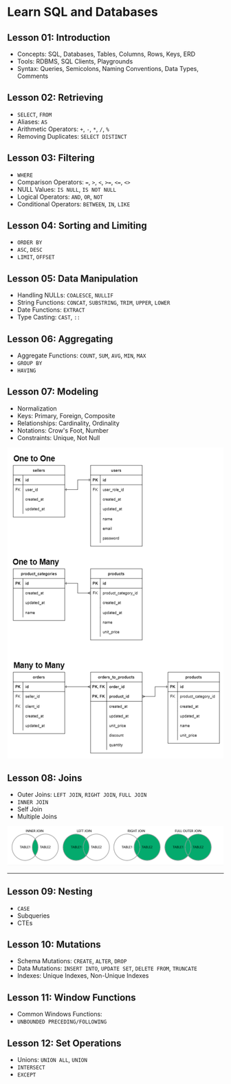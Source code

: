 # Learn SQL and Databases

## Lesson 01: Introduction

- Concepts: SQL, Databases, Tables, Columns, Rows, Keys, ERD
- Tools: RDBMS, SQL Clients, Playgrounds
- Syntax: Queries, Semicolons, Naming Conventions, Data Types, Comments

## Lesson 02: Retrieving

- `SELECT`, `FROM`
- Aliases: `AS`
- Arithmetic Operators: `+`, `-`, `*`, `/`, `%`
- Removing Duplicates: `SELECT DISTINCT`

## Lesson 03: Filtering

- `WHERE`
- Comparison Operators: `=`, `>`, `<`, `>=`, `<=`, `<>`
- NULL Values: `IS NULL`, `IS NOT NULL`
- Logical Operators: `AND`, `OR`, `NOT`
- Conditional Operators: `BETWEEN`, `IN`, `LIKE`

## Lesson 04: Sorting and Limiting

- `ORDER BY`
- `ASC`, `DESC`
- `LIMIT`, `OFFSET`

## Lesson 05: Data Manipulation

- Handling NULLs: `COALESCE`, `NULLIF`
- String Functions: `CONCAT`, `SUBSTRING`, `TRIM`, `UPPER`, `LOWER`
- Date Functions: `EXTRACT`
- Type Casting: `CAST`, `::`

## Lesson 06: Aggregating

- Aggregate Functions: `COUNT`, `SUM`, `AVG`, `MIN`, `MAX`
- `GROUP BY`
- `HAVING`

## Lesson 07: Modeling

- Normalization
- Keys: Primary, Foreign, Composite
- Relationships: Cardinality, Ordinality
- Notations: Crow's Foot, Number
- Constraints: Unique, Not Null

![img-data-modeling](/lessons/sql/resources/img-modeling.png)

## Lesson 08: Joins

- Outer Joins: `LEFT JOIN`, `RIGHT JOIN`, `FULL JOIN`
- `INNER JOIN`
- Self Join
- Multiple Joins

![img-joins](/lessons/sql/resources/img-joins.png)

---

## Lesson 09: Nesting

- `CASE`
- Subqueries
- CTEs

## Lesson 10: Mutations

- Schema Mutations: `CREATE`, `ALTER`, `DROP`
- Data Mutations: `INSERT INTO`, `UPDATE SET`, `DELETE FROM`, `TRUNCATE`
- Indexes: Unique Indexes, Non-Unique Indexes

## Lesson 11: Window Functions

- Common Windows Functions:
- `UNBOUNDED PRECEDING/FOLLOWING`

## Lesson 12: Set Operations

- Unions: `UNION ALL`, `UNION`
- `INTERSECT`
- `EXCEPT`
